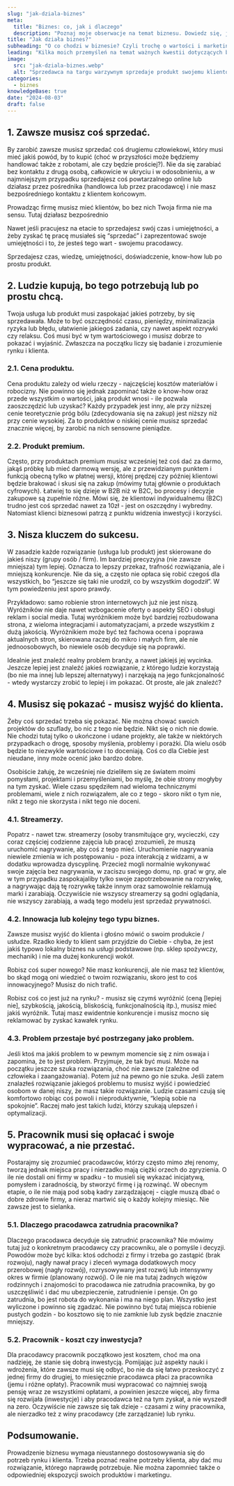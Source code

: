 ```yaml
---
slug: "jak-dziala-biznes"
meta:
  title: "Biznes: co, jak i dlaczego"
  description: "Poznaj moje obserwacje na temat biznesu. Dowiedz się, jak sprzedaż, wartość,  nisza i ekspozycja wpływają na sukces w biznesie."
title: "Jak działa biznes?"
subheading: "O co chodzi w biznesie? Czyli trochę o wartości i marketingu."
leading: "Kilka moich przemyśleń na temat ważnych kwestii dotyczących biznesu. Pomysł, nisza, ekspozycja, sprzedaż. O co chodzi w biznesie?"
image:
  src: "jak-dziala-biznes.webp"
  alt: "Sprzedawca na targu warzywnym sprzedaje produkt swojemu klientowi."
categories:
  - biznes
knowledgeBase: true
date: "2024-08-03"
draft: false
---
```


## 1. Zawsze musisz coś sprzedać.

By zarobić zawsze musisz sprzedać coś drugiemu człowiekowi, który musi mieć jakiś powód, by to kupić (choć w przyszłości może będziemy handlować także z robotami, ale czy będzie prościej?). Nie da się zarabiać bez kontaktu z drugą osobą, całkowicie w ukryciu i w odosobnieniu, a w najmniejszym przypadku sprzedajesz coś powtarzalnego online lub działasz przez pośrednika (handlowca lub przez pracodawcę) i nie masz bezpośredniego kontaktu z klientem końcowym.

Prowadząc firmę musisz mieć klientów, bo bez nich Twoja firma nie ma sensu. Tutaj działasz bezpośrednio

Nawet jeśli pracujesz na etacie to sprzedajesz swój czas i umiejętności, a żeby zyskać tę pracę musiałeś się “sprzedać” i zaprezentować swoje umiejętności i to, że jesteś tego wart - swojemu pracodawcy.

Sprzedajesz czas, wiedzę, umiejętności, doświadczenie, know-how lub po prostu produkt.

## 2. Ludzie kupują, bo tego potrzebują lub po prostu chcą.

Twoja usługa lub produkt musi zaspokajać jakieś potrzeby, by się sprzedawała. Może to być oszczędność czasu, pieniędzy, minimalizacja ryzyka lub błędu, ułatwienie jakiegoś zadania, czy nawet aspekt rozrywki czy relaksu. Coś musi być w tym wartościowego i musisz dobrze to pokazać i wyjaśnić. Zwłaszcza na początku liczy się badanie i zrozumienie rynku i klienta.

### 2.1. Cena produktu.

Cena produktu zależy od wielu rzeczy - najczęściej kosztów materiałów i robocizny. Nie powinno się jednak zapominać także o know-how oraz przede wszystkim o wartości, jaką produkt wnosi - ile pozwala zaoszczędzić lub uzyskać? Każdy przypadek jest inny, ale przy niższej cenie teoretycznie próg bólu (zdecydowania się na zakup) jest niższy niż przy cenie wysokiej. Za to produktów o niskiej cenie musisz sprzedać znacznie więcej, by zarobić na nich sensowne pieniądze.

### 2.2. Produkt premium.

Często, przy produktach premium musisz wcześniej też coś dać za darmo, jakąś próbkę lub mieć darmową wersję, ale z przewidzianym punktem i funkcją obecną tylko w płatnej wersji, której prędzej czy później klientowi będzie brakować i skusi się na zakup (mówimy tutaj głównie o produktach cyfrowych). Łatwiej to się dzieje w B2B niż w B2C, bo procesy i decyzje zakupowe są zupełnie różne. Mówi się, że klientowi indywidualnemu (B2C) trudno jest coś sprzedać nawet za 10zł - jest on oszczędny i wybredny. Natomiast klienci biznesowi patrzą z punktu widzenia inwestycji i korzyści.

## 3. Nisza kluczem do sukcesu.

W zasadzie każde rozwiązanie (usługa lub produkt) jest skierowane do jakieś niszy (grupy osób / firm). Im bardziej precyzyjna (nie zawsze mniejsza) tym lepiej. Oznacza to lepszy przekaz, trafność rozwiązania, ale i mniejszą konkurencje. Nie da się, a często nie opłaca się robić czegoś dla wszystkich, bo “jeszcze się taki nie urodził, co by wszystkim dogodził”. W tym powiedzeniu jest sporo prawdy.

Przykładowo: samo robienie stron internetowych już nie jest niszą. Wyróżników nie daje nawet wzbogacenie oferty o aspekty SEO i obsługi reklam i social media. Tutaj wyróżnikiem może być bardziej rozbudowana strona, z wieloma integracjami i automatyzacjami, a przede wszystkim z dużą jakością. Wyróżnikiem może być też fachowa ocena i poprawa aktualnych stron, skierowana raczej do mikro i małych firm, ale nie jednoosobowych, bo niewiele osób decyduje się na poprawki.

Idealnie jest znaleźć realny problem branży, a nawet jakiejś jej wycinka. Jeszcze lepiej jest znaleźć jakieś rozwiązanie, z którego ludzie korzystają (bo nie ma innej lub lepszej alternatywy) i narzękają na jego funkcjonalność - wtedy wystarczy zrobić to lepiej i im pokazać. Ot proste, ale jak znaleźć?

## 4. Musisz się pokazać - musisz wyjść do klienta.

Żeby coś sprzedać trzeba się pokazać. Nie można chować swoich projektów do szuflady, bo nic z tego nie będzie. Nikt się o nich nie dowie. Nie chodzi tutaj tylko o ukończone i udane projekty, ale także w niektórych przypadkach o drogę, sposoby myślenia, problemy i porażki. Dla wielu osób będzie to niezwykle wartościowe i to doceniają. Coś co dla Ciebie jest nieudane, inny może ocenić jako bardzo dobre.

Osobiście żałuję, że wcześniej nie dzieliłem się ze światem moimi pomysłami, projektami i przemyśleniami, bo myślę, że obie strony mogłyby na tym zyskać. Wiele czasu spędziłem nad wieloma technicznymi problemami, wiele z nich rozwiązałem, ale co z tego - skoro nikt o tym nie, nikt z tego nie skorzysta i nikt tego nie doceni.

### 4.1. Streamerzy.

Popatrz - nawet tzw. streamerzy (osoby transmitujące gry, wycieczki, czy coraz częściej codzienne zajęcia lub pracę) zrozumieli, że muszą uruchomić nagrywanie, aby coś z tego mieć. Uruchomienie nagrywania niewiele zmienia w ich postępowaniu - poza interakcją z widzami, a w dodatku wprowadza dyscyplinę. Przecież mogli normalnie wykonywać swoje zajęcia bez nagrywania, w zaciszu swojego domu, np. grać w gry, ale w tym przypadku zaspokajaliby tylko swoje zapotrzebowanie na rozrywkę, a nagrywając dają tę rozrywkę także innym oraz samowolnie reklamują marki i zarabiają. Oczywiście nie wszyscy streamerzy są godni oglądania, nie wszyscy zarabiają, a wadą tego modelu jest sprzedaż prywatności.

### 4.2. Innowacja lub kolejny tego typu biznes.

Zawsze musisz wyjść do klienta i głośno mówić o swoim produkcie / usłudze. Rzadko kiedy to klient sam przyjdzie do Ciebie - chyba, że jest jakiś typowo lokalny biznes na usługi podstawowe (np. sklep spożywczy, mechanik) i nie ma dużej konkurencji wokół.

Robisz coś super nowego? Nie masz konkurencji, ale nie masz też klientów, bo skąd mogą oni wiedzieć o twoim rozwiązaniu, skoro jest to coś innowacyjnego? Musisz do nich trafić.

Robisz coś co jest już na rynku? - musisz się czymś wyróżnić (ceną [lepiej nie], szybkością, jakością, bliskością, funkcjonalnością itp.), musisz mieć jakiś wyróżnik. Tutaj masz ewidentnie konkurencje i musisz mocno się reklamować by zyskać kawałek rynku.

### 4.3. Problem przestaje być postrzegany jako problem.

Jeśli ktoś ma jakiś problem to w pewnym momencie się z nim oswaja i zapomina, że to jest problem. Przyjmuje, że tak być musi. Może na początku jeszcze szuka rozwiązania, choć nie zawsze (zależne od człowieka i zaangażowania). Potem już na pewno go nie szuka. Jeśli zatem znalazłeś rozwiązanie jakiegoś problemu to musisz wyjść i powiedzieć osobom w danej niszy, że masz takie rozwiązanie. Ludzie czasami czują się komfortowo robiąc coś powoli i nieproduktywnie, “klepią sobie na spokojnie”. Raczej mało jest takich ludzi, którzy szukają ulepszeń i optymalizacji.

## 5. Pracownik musi się opłacać i swoje wypracować, a nie przestać.

Postarajmy się zrozumieć pracodawców, którzy często mimo złej renomy, tworzą jednak miejsca pracy i nierzadko mają ciężki orzech do zgryzienia. O ile nie dostali oni firmy w spadku - to musieli się wykazać inicjatywą, pomysłem i zaradnością, by stworzyć firmę i ją rozwinąć. W obecnym etapie, o ile nie mają pod sobą kadry zarządzającej - ciągle muszą dbać o dobre zdrowie firmy, a nieraz martwić się o każdy kolejny miesiąc. Nie zawsze jest to sielanka.

### 5.1. Dlaczego pracodawca zatrudnia pracownika?

Dlaczego pracodawca decyduje się zatrudnić pracownika? Nie mówimy tutaj już o konkretnym pracodawcy czy pracowniku, ale o pomyśle i decyzji. Powodów może być kilka: ktoś odchodzi z firmy i trzeba go zastąpić (brak rozwoju), nagły nawał pracy i zleceń wymaga dodatkowych mocy przerobowej (nagły rozwój), rozrysowywany jest rozwój lub intensywny okres w firmie (planowany rozwój). O ile nie ma tutaj żadnych więzów rodzinnych i znajomości to pracodawca nie zatrudnia pracownika, by go uszczęśliwić i dać mu ubezpieczenie, zatrudnienie i pensje. On go zatrudnia, bo jest robota do wykonania i ma na niego plan. Wszystko jest wyliczone i powinno się zgadzać. Nie powinno być tutaj miejsca robienie pustych godzin - bo kosztowo się to nie zamknie lub zysk będzie znacznie mniejszy.

### 5.2. Pracownik - koszt czy inwestycja?

Dla pracodawcy pracownik początkowo jest kosztem, choć ma ona nadzieję, że stanie się dobrą inwestycją. Pomijając już aspekty nauki i wdrożenia, które zawsze musi się odbyć, bo nie da się łatwo przeskoczyć z jednej firmy do drugiej, to miesięcznie pracodawca płaci za pracownika (jemu i różne opłaty). Pracownik musi wypracować co najmniej swoją pensję wraz ze wszystkimi opłatami, a powinien jeszcze więcej, aby firma się rozwijała (inwestycje) i aby pracodawca też na tym zyskał, a nie wyszedł na zero. Oczywiście nie zawsze się tak dzieje - czasami z winy pracownika, ale nierzadko też z winy pracodawcy (złe zarządzanie) lub rynku.

## Podsumowanie.

Prowadzenie biznesu wymaga nieustannego dostosowywania się do potrzeb rynku i klienta. Trzeba poznać realne potrzeby klienta, aby dać mu rozwiązanie, którego naprawdę potrzebuje. Nie można zapomnieć także o odpowiedniej ekspozycji swoich produktów i marketingu.

